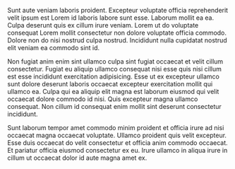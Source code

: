 Sunt aute veniam laboris proident. Excepteur voluptate officia reprehenderit velit ipsum est Lorem id laboris labore sunt esse. Laborum mollit ea ea. Culpa deserunt quis ex cillum irure veniam. Lorem ut do voluptate consequat Lorem mollit consectetur non dolore voluptate officia commodo. Dolore non do nisi nostrud culpa nostrud. Incididunt nulla cupidatat nostrud elit veniam ea commodo sint id.

Non fugiat anim enim sint ullamco culpa sint fugiat occaecat et velit cillum consectetur. Fugiat eu aliquip ullamco consequat nisi esse quis nisi cillum est esse incididunt exercitation adipisicing. Esse ut ex excepteur ullamco sunt dolore deserunt laboris occaecat excepteur exercitation mollit qui ullamco ea. Culpa qui ea aliquip elit magna est laborum eiusmod qui velit occaecat dolore commodo id nisi. Quis excepteur magna ullamco consequat. Non cillum id consequat enim mollit sint deserunt consectetur incididunt.

Sunt laborum tempor amet commodo minim proident et officia irure ad nisi occaecat magna occaecat voluptate. Ullamco proident quis velit excepteur. Esse duis occaecat do velit consectetur et officia anim commodo occaecat. Et pariatur officia eiusmod consectetur ex eu. Irure ullamco in aliqua irure in cillum ut occaecat dolor id aute magna amet ex.